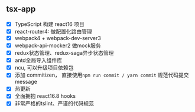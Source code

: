 ## tsx-app

- [x] TypeScript 构建 react16 项目
- [x] react-router4: 做配置化路由管理
- [x] webpack4 + webpack-dev-server3
- [x] webpack-api-mocker2 做mock服务
- [x] redux状态管理、redux-saga异步状态管理
- [x] antd全局导入组件库
- [x] ncu, 可以升级项目依赖包
- [x] 添加 commitizen， 直接使用`npm run commit / yarn commit` 规范代码提交message
- [x] 热更新
- [x] 全面拥抱 react16.8 hooks
- [x] 非常严格的tslint、严谨的代码规范
